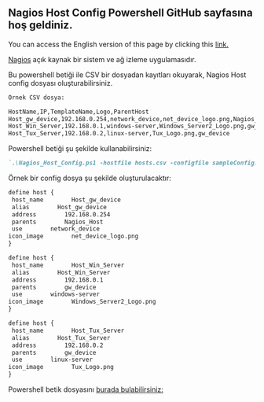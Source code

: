 ## Nagios Host Config Powershell GitHub sayfasına hoş geldiniz.

You can access the English version of this page by clicking this [link.](https://github.com/HCaglar/NagiosHostConfigPowerShell/blob/master/README.md)

[Nagios](https://www.nagios.org) açık kaynak bir sistem ve ağ izleme uygulamasıdır.

Bu powershell betiği ile CSV bir dosyadan kayıtları okuyarak, Nagios Host config dosyası oluşturabilirsiniz.


```markdown
Örnek CSV dosya:

HostName,IP,TemplateName,Logo,ParentHost
Host_gw_device,192.168.0.254,network_device,net_device_logo.png,Nagios_Host
Host_Win_Server,192.168.0.1,windows-server,Windows_Server2_Logo.png,gw_device
Host_Tux_Server,192.168.0.2,linux-server,Tux_Logo.png,gw_device

```

Powershell betiği şu şekilde kullanabilirsiniz:

```markdown
`.\Nagios_Host_Config.ps1 -hostfile hosts.csv -configfile sampleConfig.txt`
```

Örnek bir config dosya şu şekilde oluşturulacaktır:

```markdown
define host {
 host_name        Host_gw_device
 alias        Host_gw_device
 address        192.168.0.254
 parents        Nagios_Host
 use        network_device
icon_image        net_device_logo.png
}

define host {
 host_name        Host_Win_Server
 alias        Host_Win_Server
 address        192.168.0.1
 parents        gw_device
 use        windows-server
icon_image        Windows_Server2_Logo.png
}

define host {
 host_name        Host_Tux_Server
 alias        Host_Tux_Server
 address        192.168.0.2
 parents        gw_device
 use        linux-server
icon_image        Tux_Logo.png
}
```
Powershell betik dosyasını [burada bulabilirsiniz:](https://github.com/HCaglar/NagiosHostConfigPowerShell/blob/master/Nagios_Host_Config.ps1)